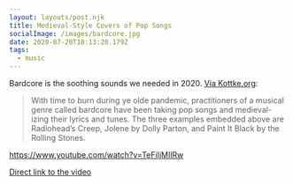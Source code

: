 ```yaml
---
layout: layouts/post.njk
title: Medieval-Style Covers of Pop Songs
socialImage: /images/bardcore.jpg
date: 2020-07-20T18:13:20.179Z
tags:
  - music
---
```

Bardcore is the soothing sounds we needed in 2020. [Via Kottke.org](https://kottke.org/20/07/bardcore-medieval-style-covers-of-pop-songs):

> With time to burn during ye olde pandemic, practitioners of a musical genre called bardcore have been taking pop songs and medieval-izing their lyrics and tunes. The three examples embedded above are Radiohead’s Creep, Jolene by Dolly Parton, and Paint It Black by the Rolling Stones.


https://www.youtube.com/watch?v=TeFiIjMIlRw

[Direct link to the video](https://www.youtube.com/watch?v=TeFiIjMIlRw)